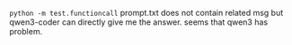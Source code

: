 `python -m test.functioncall`
prompt.txt does not contain related msg but qwen3-coder can directly give me the answer. seems that qwen3 has problem.

